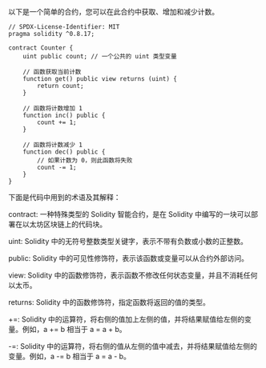 以下是一个简单的合约，您可以在此合约中获取、增加和减少计数。

```
// SPDX-License-Identifier: MIT
pragma solidity ^0.8.17;

contract Counter {
    uint public count; // 一个公共的 uint 类型变量

    // 函数获取当前计数
    function get() public view returns (uint) {
        return count;
    }

    // 函数将计数增加 1
    function inc() public {
        count += 1;
    }

    // 函数将计数减少 1
    function dec() public {
        // 如果计数为 0，则此函数将失败
        count -= 1;
    }
}
```



下面是代码中用到的术语及其解释：

contract: 一种特殊类型的 Solidity 智能合约，是在 Solidity 中编写的一块可以部署在以太坊区块链上的代码块。

uint: Solidity 中的无符号整数类型关键字，表示不带有负数或小数的正整数。

public: Solidity 中的可见性修饰符，表示该函数或变量可以从合约外部访问。

view: Solidity 中的函数修饰符，表示函数不修改任何状态变量，并且不消耗任何以太币。

returns: Solidity 中的函数修饰符，指定函数将返回的值的类型。

+=: Solidity 中的运算符，将右侧的值加上左侧的值，并将结果赋值给左侧的变量。例如，a += b 相当于 a = a + b。

-=: Solidity 中的运算符，将右侧的值从左侧的值中减去，并将结果赋值给左侧的变量。例如，a -= b 相当于 a = a - b。
